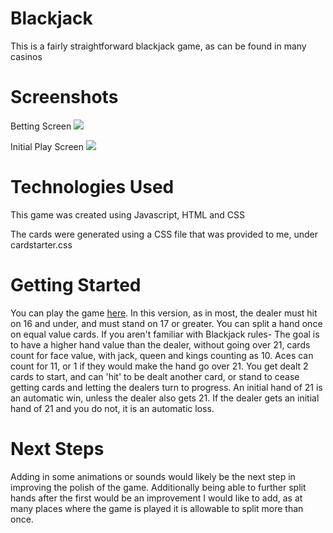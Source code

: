 #   Blackjack
This is a fairly straightforward blackjack game, as can be found in many casinos

# Screenshots
Betting Screen
![](https://i.imgur.com/nIXz9Ls.png)


Initial Play Screen
![](https://i.imgur.com/CQpb16a.png)


# Technologies Used
This game was created using Javascript, HTML and CSS

The cards were generated using a CSS file that was provided to me, under cardstarter.css

# Getting Started
You can play the game [here](https://donaldadams-sellin.github.io/Blackjack/).
In this version, as in most, the dealer must hit on 16 and under, and must stand on 17 or greater. You can split a hand once on equal value cards. If you aren't familiar with Blackjack rules- The goal is to have a higher hand value than the dealer, without going over 21, cards count for face value, with jack, queen and kings counting as 10. Aces can count for 11, or 1 if they would make the hand go over 21. You get dealt 2 cards to start, and can 'hit' to be dealt another card, or stand to cease getting cards and letting the dealers turn to progress. An initial hand of 21 is an automatic win, unless the dealer also gets 21. If the dealer gets an initial hand of 21 and you do not, it is an automatic loss.

# Next Steps
Adding in some animations or sounds would likely be the next step in improving the polish of the game. Additionally being able to further split hands after the first would be an improvement I would like to add, as at many places where the game is played it is allowable to split more than once.
